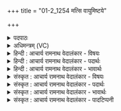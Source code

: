 +++
title = "01-2_1254 मत्सि वायुमिष्टये"

+++
<details><summary>पदपाठः</summary>

म꣡त्सि꣢꣯। वा꣣यु꣢म्। इ꣣ष्ट꣡ये꣢। रा꣡ध꣢꣯से। नः꣣। म꣡त्सि꣢꣯। मि꣣त्रा꣢। मि꣣। त्रा꣢। व꣡रु꣢꣯णा। पू꣣य꣡मा꣢नः। म꣡त्सि꣢꣯। श꣡र्धः꣢꣯। मा꣡रु꣢꣯तम्। म꣡त्सि꣢꣯। दे꣣वा꣢न्। म꣡त्सि꣢꣯। द्या꣡वा꣢꣯। पृ꣣थि꣡वीइति꣢। दे꣣व। सोम। १२५४।
</details>

<details><summary>अधिमन्त्रम् (VC)</summary>

- पवमानः सोमः
- पराशरः शाक्त्यः
- त्रिष्टुप्
- धैवतः
</details>

<details><summary>हिन्दी : आचार्य रामनाथ वेदालंकार - विषयः</summary>

अगले मन्त्र में परमात्मा का कर्म वर्णित है।
</details>

<details><summary>हिन्दी : आचार्य रामनाथ वेदालंकार - पदार्थः</summary>

पदार्थान्वयभाषाः -  हे (देव) आनन्ददायक, (सोम) संसार के रचयिता परमात्मन् ! आप (नः) हमारी (इष्टये) अभीष्ट-सिद्धि के लिए और (राधसे) ऐश्वर्य के लिए (वायुम्) पवन को (मत्सि) हर्षित करते हो, (पूयमानः) प्राप्त किये जाते हुए आप (मित्रावरुणा) प्राण-अपान को (मत्सि) हर्षित करते हो, (मारुतं शर्धः) सैनिकों के बल को (मत्सि) हर्षित करते हो, (देवान्) विद्वान् जनों को (मत्सि) हर्षित करते हो, (द्यावापृथिवी) आकाश और भूमि को (मत्सि) हर्षित करते हो ॥२॥
</details>

<details><summary>हिन्दी : आचार्य रामनाथ वेदालंकार - भावार्थः</summary>

भावार्थभाषाः -  जो यह प्रकृति में सूर्य,चन्द्र,पवन,भूमि आदियों में,समाज में ब्राह्मण,क्षत्रिय,वैश्य आदियों में और शरीर में जीवात्मा,मन,बुद्धि,प्राण आदियों में हर्ष,स्फूर्ति और कर्मनिष्ठा दिखायी देती है,वह सब परमात्मा द्वारा ही की हुई है ॥२॥
</details>

<details><summary>संस्कृत : आचार्य रामनाथ वेदालंकार - विषयः</summary>

अथ परमात्मनः कर्म वर्णयति।
</details>

<details><summary>संस्कृत : आचार्य रामनाथ वेदालंकार - पदार्थः</summary>

पदार्थान्वयभाषाः -  हे (देव) मोदप्रद (सोम) जगत्स्रष्टः परमात्मन् ! त्वम् (नः) अस्माकम् (इष्टये) अभीष्टसिद्धये (राधसे) ऐश्वर्याय च (वायुम्) पवनम् (मत्सि) हर्षयसि, (पूयमानः) प्राप्यमाणः त्वम्।[पवते गतिकर्मा। निघं० २।१४।] (मित्रावरुणा) प्राणापानौ (मत्सि) हर्षयसि। (मारुतं शर्धः) सैनिकानां बलम्।[शर्ध इति बलनाम। निघं० २।९।] (मत्सि) हर्षयसि, (देवान्) विद्वज्जनान् (मत्सि) हर्षयसि, (द्यावापृथिवी) दिवं धरित्रीं च (मत्सि) हर्षयसि।[मदी हर्षग्लेपनयोः भ्वादिः। बहुलं छन्दसि। अ० २।४।७३ इति शपो लुक्]॥२॥
</details>

<details><summary>संस्कृत : आचार्य रामनाथ वेदालंकार - भावार्थः</summary>

भावार्थभाषाः -  यदिदं प्रकृतौ सूर्यचन्द्रपवनभूम्यादिषु,समाजे ब्रह्मक्षत्रविडादिषु,देहे च जीवात्ममनोबुद्धिप्राणापानादिषु हर्षः स्फूर्तिः कर्मनिष्ठादि च दृश्यते तत्सर्वं परमात्मकृतमेव ॥२॥
</details>

<details><summary>संस्कृत : आचार्य रामनाथ वेदालंकार - पादटिप्पनी</summary>

टिप्पणी:   १. ऋ० ९।९७।४२।
</details>